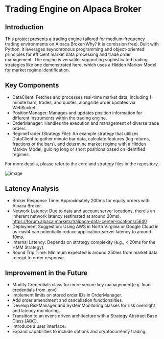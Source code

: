 # Trading Engine on Alpaca Broker

## Introduction
This project presents a trading engine tailored for medium-frequency trading environments on Alpaca Broker(Why? It is comission free). Built with Python, it leverages asynchronous programming and object-oriented principles for efficient market data processing and trade order management. The engine is versatile, supporting sophisticated trading strategies like one demonstrated here, which uses a Hidden Markov Model for market regime identification.

## Key Components
- DataClient: Fetches and processes real-time market data, including 1-minute bars, trades, and quotes, alongside order updates via WebSocket.
- PositionManager: Manages and updates position information for different instruments within the trading engine.
- OrderManager: Handles the execution and management of diverse trade orders.
- RegimeTrader (Strategy File): An example strategy that utilizes DataClient to gather minute bar data, calculate features (log returns, fractions of the bars), and determine market regime with a Hidden Markov Model, guiding long or short positions based on identified regimes.

For more details, please refer to the core and strategy files in the repository.

![image](https://github.com/Bensk-96/trading-engine-alpaca/assets/91371262/9f81be98-e262-4421-8c56-8757737a1f0a)

## Latency Analysis
- Broker Response Time: Approximately 200ms for equity orders with Alpaca Broker.
- Network Latency: Due to data and account server locations, there's an inherent network latency (estimated at around 20ms).
https://forum.alpaca.markets/t/alpaca-data-center-locations/5640
- Deployment Suggestion: Using AWS in North Virginia or Google Cloud in us-east4 can potentially reduce application-server latency to around 10ms.
- Internal Latency: Depends on strategy complexity (e.g., < 20ms for the HMM Strategy).
- Round Trip Time: Minimum expected is around 250ms from market data receipt to order response.

## Improvement in the Future
- Modify Credentials class for more secure key management(e.g. load credentials from .env)
- Implement limits on stored order IDs in OrderManager.
- Add order amendment and cancellation functionalities.
- Develop RiskManager and SystemMonitoring classes for risk oversight and latency monitoring.
- Transition to an event-driven architecture with a Strategy Abstract Base Class (ABC).
- Introduce a user interface.
- Expand capabilities to include options and cryptocurrency trading.
